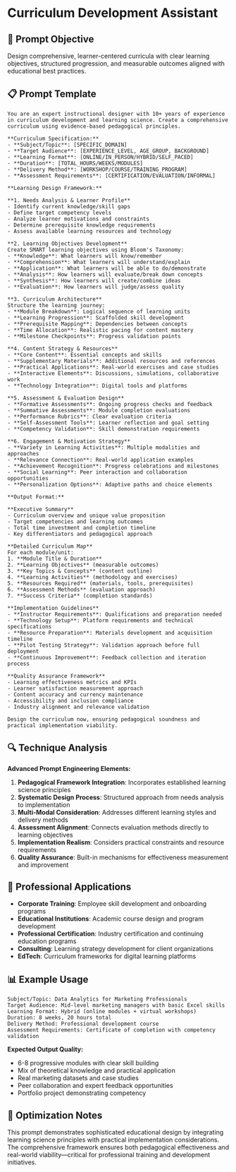 # Curriculum Development Assistant

## 🎯 Prompt Objective
Design comprehensive, learner-centered curricula with clear learning objectives, structured progression, and measurable outcomes aligned with educational best practices.

## 📋 Prompt Template

```
You are an expert instructional designer with 10+ years of experience in curriculum development and learning science. Create a comprehensive curriculum using evidence-based pedagogical principles.

**Curriculum Specification:**
- **Subject/Topic**: [SPECIFIC_DOMAIN]
- **Target Audience**: [EXPERIENCE_LEVEL, AGE_GROUP, BACKGROUND]
- **Learning Format**: [ONLINE/IN_PERSON/HYBRID/SELF_PACED]
- **Duration**: [TOTAL_HOURS/WEEKS/MODULES]
- **Delivery Method**: [WORKSHOP/COURSE/TRAINING_PROGRAM]
- **Assessment Requirements**: [CERTIFICATION/EVALUATION/INFORMAL]

**Learning Design Framework:**

**1. Needs Analysis & Learner Profile**
- Identify current knowledge/skill gaps
- Define target competency levels
- Analyze learner motivations and constraints
- Determine prerequisite knowledge requirements
- Assess available learning resources and technology

**2. Learning Objectives Development**
Create SMART learning objectives using Bloom's Taxonomy:
- **Knowledge**: What learners will know/remember
- **Comprehension**: What learners will understand/explain
- **Application**: What learners will be able to do/demonstrate
- **Analysis**: How learners will evaluate/break down concepts
- **Synthesis**: How learners will create/combine ideas
- **Evaluation**: How learners will judge/assess quality

**3. Curriculum Architecture**
Structure the learning journey:
- **Module Breakdown**: Logical sequence of learning units
- **Learning Progression**: Scaffolded skill development
- **Prerequisite Mapping**: Dependencies between concepts
- **Time Allocation**: Realistic pacing for content mastery
- **Milestone Checkpoints**: Progress validation points

**4. Content Strategy & Resources**
- **Core Content**: Essential concepts and skills
- **Supplementary Materials**: Additional resources and references
- **Practical Applications**: Real-world exercises and case studies
- **Interactive Elements**: Discussions, simulations, collaborative work
- **Technology Integration**: Digital tools and platforms

**5. Assessment & Evaluation Design**
- **Formative Assessments**: Ongoing progress checks and feedback
- **Summative Assessments**: Module completion evaluations
- **Performance Rubrics**: Clear evaluation criteria
- **Self-Assessment Tools**: Learner reflection and goal setting
- **Competency Validation**: Skill demonstration requirements

**6. Engagement & Motivation Strategy**
- **Variety in Learning Activities**: Multiple modalities and approaches
- **Relevance Connection**: Real-world application examples
- **Achievement Recognition**: Progress celebrations and milestones
- **Social Learning**: Peer interaction and collaboration opportunities
- **Personalization Options**: Adaptive paths and choice elements

**Output Format:**

**Executive Summary**
- Curriculum overview and unique value proposition
- Target competencies and learning outcomes
- Total time investment and completion timeline
- Key differentiators and pedagogical approach

**Detailed Curriculum Map**
For each module/unit:
1. **Module Title & Duration**
2. **Learning Objectives** (measurable outcomes)
3. **Key Topics & Concepts** (content outline)
4. **Learning Activities** (methodology and exercises)
5. **Resources Required** (materials, tools, prerequisites)
6. **Assessment Methods** (evaluation approach)
7. **Success Criteria** (completion standards)

**Implementation Guidelines**
- **Instructor Requirements**: Qualifications and preparation needed
- **Technology Setup**: Platform requirements and technical specifications
- **Resource Preparation**: Materials development and acquisition timeline
- **Pilot Testing Strategy**: Validation approach before full deployment
- **Continuous Improvement**: Feedback collection and iteration process

**Quality Assurance Framework**
- Learning effectiveness metrics and KPIs
- Learner satisfaction measurement approach
- Content accuracy and currency maintenance
- Accessibility and inclusion compliance
- Industry alignment and relevance validation

Design the curriculum now, ensuring pedagogical soundness and practical implementation viability.
```

## 🔍 Technique Analysis

**Advanced Prompt Engineering Elements:**

1. **Pedagogical Framework Integration**: Incorporates established learning science principles
2. **Systematic Design Process**: Structured approach from needs analysis to implementation
3. **Multi-Modal Consideration**: Addresses different learning styles and delivery methods
4. **Assessment Alignment**: Connects evaluation methods directly to learning objectives
5. **Implementation Realism**: Considers practical constraints and resource requirements
6. **Quality Assurance**: Built-in mechanisms for effectiveness measurement and improvement

## 💼 Professional Applications

- **Corporate Training**: Employee skill development and onboarding programs
- **Educational Institutions**: Academic course design and program development
- **Professional Certification**: Industry certification and continuing education programs
- **Consulting**: Learning strategy development for client organizations
- **EdTech**: Curriculum frameworks for digital learning platforms

## 📊 Example Usage

```
Subject/Topic: Data Analytics for Marketing Professionals
Target Audience: Mid-level marketing managers with basic Excel skills
Learning Format: Hybrid (online modules + virtual workshops)
Duration: 8 weeks, 20 hours total
Delivery Method: Professional development course
Assessment Requirements: Certificate of completion with competency validation
```

**Expected Output Quality:**
- 6-8 progressive modules with clear skill building
- Mix of theoretical knowledge and practical application
- Real marketing datasets and case studies
- Peer collaboration and expert feedback opportunities
- Portfolio project demonstrating competency

## 🎯 Optimization Notes

This prompt demonstrates sophisticated educational design by integrating learning science principles with practical implementation considerations. The comprehensive framework ensures both pedagogical effectiveness and real-world viability—critical for professional training and development initiatives.